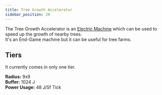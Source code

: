 ```yaml
---
title: Tree Growth Accelerator
sidebar_position: 29
---
```


The Tree Growth Accelerator is an [Electric Machine](../Electric-Machines.md) which can be used to speed up the growth of nearby trees.  
It's an End-Game machine but it can be useful for tree farms.

## Tiers

It currently comes in only one tier.  

**Radius:** 9x9  
**Buffer:** 1024 J  
**Power Usage:** 48 J/Sf Tick  
